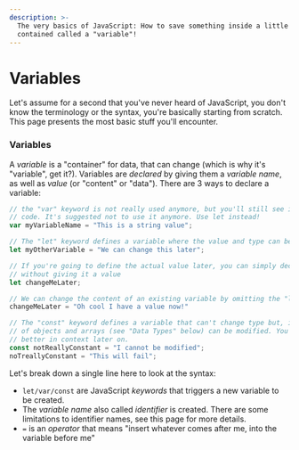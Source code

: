 ```yaml
---
description: >-
  The very basics of JavaScript: How to save something inside a little token
  contained called a "variable"!
---
```


# Variables

Let's assume for a second that you've never heard of JavaScript, you don't know the terminology or the syntax, you're basically starting from scratch. This page presents the most basic stuff you'll encounter. 

### Variables

A _variable_ is a "container" for data, that can change \(which is why it's "variable", get it?\). Variables are _declared_ by giving them a _variable name_, as well as _value_ \(or "content" or "data"\). There are 3 ways to declare a variable: 

```javascript
// the "var" keyword is not really used anymore, but you'll still see it in older
// code. It's suggested not to use it anymore. Use let instead!
var myVariableName = "This is a string value";

// The "let" keyword defines a variable where the value and type can be changed later.
let myOtherVariable = "We can change this later";

// If you're going to define the actual value later, you can simply declare it
// without giving it a value
let changeMeLater;

// We can change the content of an existing variable by omitting the "let" keyword.
changeMeLater = "Oh cool I have a value now!"

// The "const" keyword defines a variable that can't change type but, in the case
// of objects and arrays (see "Data Types" below) can be modified. You'll see this
// better in context later on.
const notReallyConstant = "I cannot be modified";
noTreallyConstant = "This will fail";
```

Let's break down a single line here to look at the syntax: 

* `let/var/const` are JavaScript _keywords_ that triggers a new variable to be created. 
* The _variable name_ also called _identifier_ is created. There are some limitations to identifier names, see this page for more details. 
* `=` is an _operator_ that means "insert whatever comes after me, into the variable before me" 



